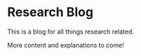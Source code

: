 # Research Blog
This is a blog for all things research related.

More content and explanations to come!
